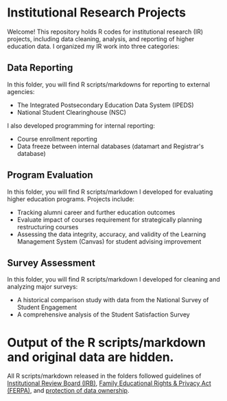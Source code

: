# Institutional Research Projects
Welcome! This repository holds R codes for institutional research (IR) projects, including data cleaning, analysis, and reporting of higher education data. I organized my IR work into three categories: 

## Data Reporting
In this folder, you will find R scripts/markdowns for reporting to external agencies:
- The Integrated Postsecondary Education Data System (IPEDS)
- National Student Clearinghouse (NSC)

I also developed programming for internal reporting:
- Course enrollment reporting
- Data freeze between internal databases (datamart and Registrar's database)

## Program Evaluation
In this folder, you will find R scripts/markdown I developed for evaluating higher education programs. Projects include:
- Tracking alumni career and further education outcomes
- Evaluate impact of courses requirement for strategically planning restructuring courses
- Assessing the data integrity, accuracy, and validity of the Learning Management System (Canvas) for student advising improvement

## Survey Assessment
In this folder, you will find R scripts/markdown I developed for cleaning and analyzing major surveys:
- A historical comparison study with data from the National Survey of Student Engagement
- A comprehensive analysis of the Student Satisfaction Survey

# Output of the R scripts/markdown and original data are hidden. 
All R scripts/markdown released in the folders followed guidelines of [Institutional Review Board (IRB)](https://irb.research.chop.edu/criteria-irb-approval), [Family Educational Rights & Privacy Act (FERPA)](https://www.jhsph.edu/offices-and-services/student-affairs/ferpa.html#:~:text=What%20is%20FERPA%3F,of%20information%20from%20the%20records.), and [protection of data ownership](https://www.techopedia.com/definition/29059/data-ownership#:~:text=Explains%20Data%20Ownership-,What%20Does%20Data%20Ownership%20Mean%3F,implemented%20by%20the%20data%20owner.).
